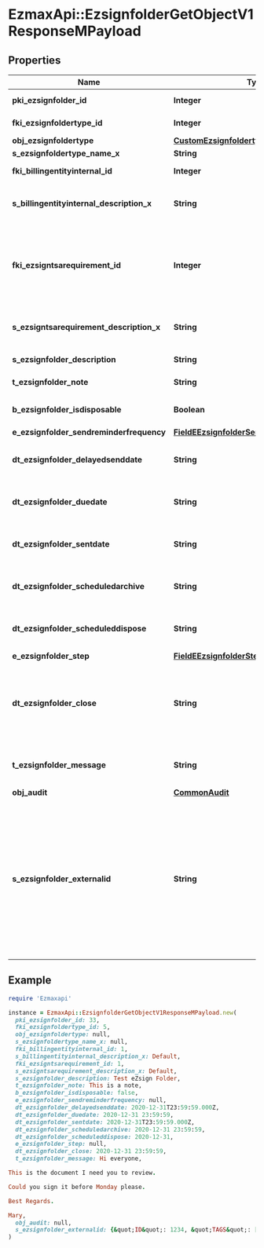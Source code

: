 # EzmaxApi::EzsignfolderGetObjectV1ResponseMPayload

## Properties

| Name | Type | Description | Notes |
| ---- | ---- | ----------- | ----- |
| **pki_ezsignfolder_id** | **Integer** | The unique ID of the Ezsignfolder |  |
| **fki_ezsignfoldertype_id** | **Integer** | The unique ID of the Ezsignfoldertype. | [optional] |
| **obj_ezsignfoldertype** | [**CustomEzsignfoldertypeResponse**](CustomEzsignfoldertypeResponse.md) |  | [optional] |
| **s_ezsignfoldertype_name_x** | **String** |  | [optional] |
| **fki_billingentityinternal_id** | **Integer** | The unique ID of the Billingentityinternal. | [optional] |
| **s_billingentityinternal_description_x** | **String** | The description of the Billingentityinternal in the language of the requester | [optional] |
| **fki_ezsigntsarequirement_id** | **Integer** | The unique ID of the Ezsigntsarequirement.  Determine if a Time Stamping Authority should add a timestamp on each of the signature. Valid values:  |Value|Description| |-|-| |1|No. TSA Timestamping will requested. This will make all signatures a lot faster since no round-trip to the TSA server will be required. Timestamping will be made using eZsign server&#39;s time.| |2|Best effort. Timestamping from a Time Stamping Authority will be requested but is not mandatory. In the very improbable case it cannot be completed, the timestamping will be made using eZsign server&#39;s time. **Additional fee applies**| |3|Mandatory. Timestamping from a Time Stamping Authority will be requested and is mandatory. In the very improbable case it cannot be completed, the signature will fail and the user will be asked to retry. **Additional fee applies**| | [optional] |
| **s_ezsigntsarequirement_description_x** | **String** | The description of the Ezsigntsarequirement in the language of the requester | [optional] |
| **s_ezsignfolder_description** | **String** | The description of the Ezsignfolder |  |
| **t_ezsignfolder_note** | **String** | Note about the Ezsignfolder | [optional] |
| **b_ezsignfolder_isdisposable** | **Boolean** | If the Ezsigndocument can be disposed | [optional] |
| **e_ezsignfolder_sendreminderfrequency** | [**FieldEEzsignfolderSendreminderfrequency**](FieldEEzsignfolderSendreminderfrequency.md) |  | [optional] |
| **dt_ezsignfolder_delayedsenddate** | **String** | The date and time at which the Ezsignfolder will be sent in the future. | [optional] |
| **dt_ezsignfolder_duedate** | **String** | The maximum date and time at which the Ezsignfolder can be signed. | [optional] |
| **dt_ezsignfolder_sentdate** | **String** | The date and time at which the Ezsignfolder was sent the last time. | [optional] |
| **dt_ezsignfolder_scheduledarchive** | **String** | The scheduled date and time at which the Ezsignfolder should be archived. | [optional] |
| **dt_ezsignfolder_scheduleddispose** | **String** | The scheduled date at which the Ezsignfolder should be Disposed. | [optional] |
| **e_ezsignfolder_step** | [**FieldEEzsignfolderStep**](FieldEEzsignfolderStep.md) |  | [optional] |
| **dt_ezsignfolder_close** | **String** | The date and time at which the Ezsignfolder was closed. Either by applying the last signature or by completing it prematurely. | [optional] |
| **t_ezsignfolder_message** | **String** | A custom text message that will be added to the email sent. | [optional] |
| **obj_audit** | [**CommonAudit**](CommonAudit.md) |  | [optional] |
| **s_ezsignfolder_externalid** | **String** | This field can be used to store an External ID from the client&#39;s system.  Anything can be stored in this field, it will never be evaluated by the eZmax system and will be returned AS-IS.  To store multiple values, consider using a JSON formatted structure, a URL encoded string, a CSV or any other custom format.  | [optional] |

## Example

```ruby
require 'Ezmaxapi'

instance = EzmaxApi::EzsignfolderGetObjectV1ResponseMPayload.new(
  pki_ezsignfolder_id: 33,
  fki_ezsignfoldertype_id: 5,
  obj_ezsignfoldertype: null,
  s_ezsignfoldertype_name_x: null,
  fki_billingentityinternal_id: 1,
  s_billingentityinternal_description_x: Default,
  fki_ezsigntsarequirement_id: 1,
  s_ezsigntsarequirement_description_x: Default,
  s_ezsignfolder_description: Test eZsign Folder,
  t_ezsignfolder_note: This is a note,
  b_ezsignfolder_isdisposable: false,
  e_ezsignfolder_sendreminderfrequency: null,
  dt_ezsignfolder_delayedsenddate: 2020-12-31T23:59:59.000Z,
  dt_ezsignfolder_duedate: 2020-12-31 23:59:59,
  dt_ezsignfolder_sentdate: 2020-12-31T23:59:59.000Z,
  dt_ezsignfolder_scheduledarchive: 2020-12-31 23:59:59,
  dt_ezsignfolder_scheduleddispose: 2020-12-31,
  e_ezsignfolder_step: null,
  dt_ezsignfolder_close: 2020-12-31 23:59:59,
  t_ezsignfolder_message: Hi everyone,

This is the document I need you to review.

Could you sign it before Monday please.

Best Regards.

Mary,
  obj_audit: null,
  s_ezsignfolder_externalid: {&quot;ID&quot;: 1234, &quot;TAGS&quot;: [&quot;tag1&quot;, &quot;tag2&quot;, &quot;tag3&quot;]}
)
```

